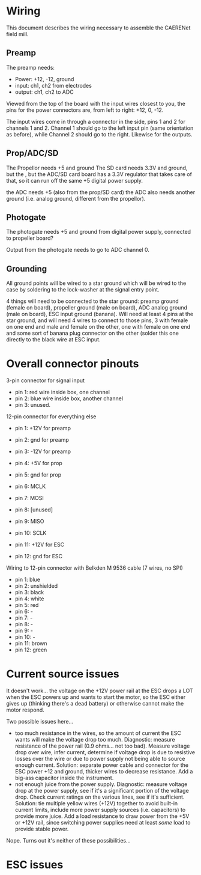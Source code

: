 Wiring
======

This document describes the wiring necessary to assemble the CAERENet field mill.

Preamp
------

The preamp needs:
- Power: +12, -12, ground
- input: ch1, ch2 from electrodes
- output: ch1, ch2 to ADC

Viewed from the top of the board with the input wires closest to you, the pins for the power connectors are, from left to right: +12, 0, -12.

The input wires come in through a connector in the side, pins 1 and 2 for channels 1 and 2.  Channel 1 should go to the left input pin (same orientation as before), while Channel 2 should go to the right.  Likewise for the outputs.

Prop/ADC/SD
-----------

The Propellor needs +5 and ground
The SD card needs 3.3V and ground, but the , but the ADC/SD card board has a 3.3V regulator that takes care of that, so it can run off the same +5 digital power supply.

the ADC needs +5 (also from the prop/SD card)
the ADC also needs another ground (i.e. analog ground, different from the propellor).

Photogate
---------

The photogate needs +5 and ground from digital power supply, connected to propeller board?

Output from the photogate needs to go to ADC channel 0.

Grounding
---------

All ground points will be wired to a star ground which will be wired to the case by soldering to the lock-washer at the signal entry point.

4 things will need to be connected to the star ground: preamp ground (female on board), propeller ground (male on board), ADC analog ground (male on board), ESC input ground (banana).  Will need at least 4 pins at the star ground, and will need 4 wires to connect to those pins, 3 with female on one end and male and female on the other, one with female on one end and some sort of banana plug connector on the other (solder this one directly to the black wire at ESC input.


Overall connector pinouts
=================
3-pin connector for signal input
- pin 1: red wire inside box, one channel
- pin 2: blue wire inside box, another channel
- pin 3: unused.

12-pin connector for everything else
- pin 1: +12V for preamp
- pin 2: gnd for preamp
- pin 3: -12V for preamp

- pin 4: +5V for prop
- pin 5: gnd for prop

- pin 6: MCLK
- pin 7: MOSI
- pin 8: [unused]
- pin 9: MISO
- pin 10: SCLK

- pin 11: +12V for ESC
- pin 12: gnd for ESC

Wiring to 12-pin connector with Belkden M 9536 cable (7 wires, no SPI)
- pin 1: blue
- pin 2: unshielded
- pin 3: black
- pin 4: white
- pin 5: red
- pin 6: -
- pin 7: -
- pin 8: -
- pin 9: -
- pin 10: -
- pin 11: brown
- pin 12: green

Current source issues
=====================
It doesn't work...  the voltage on the +12V power rail at the ESC drops a LOT when the ESC powers up and wants to start the motor, so the ESC either gives up (thinking there's a dead battery) or otherwise cannot make the motor respond.

Two possible issues here...
- too much resistance in the wires, so the amount of current the ESC wants will make the voltage drop too much.  Diagnostic: measure resistance of the power rail (0.9 ohms... not too bad).  Measure voltage drop over wire, infer current, determine if voltage drop is due to resistive losses over the wire or due to power supply not being able to source enough current.  Solution: separate power cable and connector for the ESC power +12 and ground, thicker wires to decrease resistance.  Add a big-ass capacitor inside the instrument.
- not enough juice from the power supply.  Diagnostic: measure voltage drop at the power supply, see if it's a significant portion of the voltage drop.  Check current ratings on the various lines, see if it's sufficient.  Solution: tie multiple yellow wires (+12V) together to avoid built-in current limits, include more power supply sources (i.e. capacitors) to provide more juice.  Add a load resistance to draw power from the +5V or +12V rail, since switching power supplies need at least _some_ load to provide stable power.  

Nope.  Turns out it's neither of these possibilities...

ESC issues
==========
